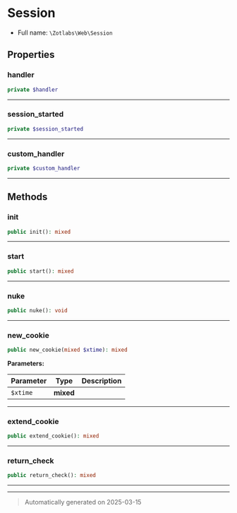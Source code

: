 
# Session





* Full name: `\Zotlabs\Web\Session`



## Properties


### handler



```php
private $handler
```






***

### session_started



```php
private $session_started
```






***

### custom_handler



```php
private $custom_handler
```






***

## Methods


### init



```php
public init(): mixed
```












***

### start



```php
public start(): mixed
```












***

### nuke



```php
public nuke(): void
```












***

### new_cookie



```php
public new_cookie(mixed $xtime): mixed
```








**Parameters:**

| Parameter | Type | Description |
|-----------|------|-------------|
| `$xtime` | **mixed** |  |





***

### extend_cookie



```php
public extend_cookie(): mixed
```












***

### return_check



```php
public return_check(): mixed
```












***


***
> Automatically generated on 2025-03-15
